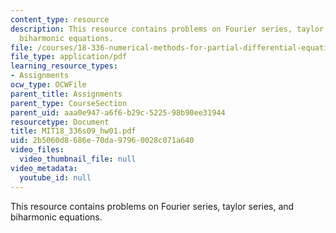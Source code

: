 ```yaml
---
content_type: resource
description: This resource contains problems on Fourier series, taylor series, and
  biharmonic equations.
file: /courses/18-336-numerical-methods-for-partial-differential-equations-spring-2009/2b5060d8686e70da97960028c071a640_MIT18_336s09_hw01.pdf
file_type: application/pdf
learning_resource_types:
- Assignments
ocw_type: OCWFile
parent_title: Assignments
parent_type: CourseSection
parent_uid: aaa0e947-a6f6-b29c-5225-98b90ee31944
resourcetype: Document
title: MIT18_336s09_hw01.pdf
uid: 2b5060d8-686e-70da-9796-0028c071a640
video_files:
  video_thumbnail_file: null
video_metadata:
  youtube_id: null
---
```

This resource contains problems on Fourier series, taylor series, and biharmonic equations.

